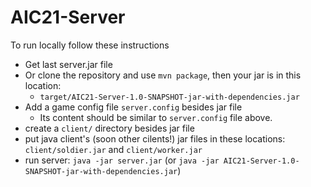 # AIC21-Server

To run locally follow these instructions

- Get last server.jar file
- Or clone the repository and use `mvn package`, then your jar is in this location:
  - `target/AIC21-Server-1.0-SNAPSHOT-jar-with-dependencies.jar`
- Add a game config file `server.config` besides jar file
  - Its content should be similar to `server.config` file above.
- create a `client/` directory besides jar file
- put java client's (soon other cilents!) jar files in these locations: `client/soldier.jar` and `client/worker.jar`
- run server: `java -jar server.jar` (or `java -jar AIC21-Server-1.0-SNAPSHOT-jar-with-dependencies.jar`)
